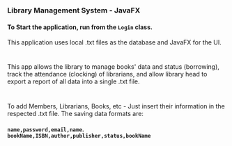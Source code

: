 ### Library Management System - JavaFX

#### To Start the application, run from the ```Login``` class.
This application uses local .txt files as the database and JavaFX for the UI.

#
This app allows the library to manage books' data and status (borrowing), track the attendance (clocking) of librarians, and allow library head to export a report of all data into a single .txt file.

# 
To add Members, Librarians, Books, etc - Just insert their information in the respected .txt file.
The saving data formats are:
#### ```name,password,email,name```. ```bookName,ISBN,author,publisher,status,bookName```